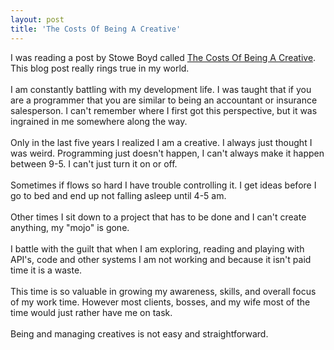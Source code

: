 ```yaml
---
layout: post
title: 'The Costs Of Being A Creative'
---
```

I was reading a post by Stowe Boyd called <a href="http://www.stoweboyd.com/message/2008/01/the-costs-of-be.html">The Costs Of Being A Creative</a>.  This blog post really rings true in my world.<br /><br />I am constantly battling with my development life.  I was taught that if you are a programmer that you are similar to being an accountant or insurance salesperson.   I can't remember where I first got this perspective, but it was ingrained in me somewhere along the way.<br /><br />Only in the last five years I realized I am a creative.  I always just thought I was weird.  Programming just doesn't happen, I can't always make it happen between 9-5.  I can't just turn it on or off. <br /><br />Sometimes if flows so hard I have trouble controlling it.  I get ideas before I go to bed and end up not falling asleep until 4-5 am. <br /><br />Other times I sit down to a project that has to be done and I can't create anything, my "mojo" is gone.<br /><br />I battle with the guilt that when I am exploring, reading and playing with API's, code and other systems I am not working and because it isn't paid time it is a waste.<br /><br />This time is so valuable in growing my awareness, skills, and overall focus of my work time.  However most clients, bosses, and my wife most of the time would just rather have me on task.<br /><br />Being and managing creatives is not easy and straightforward.